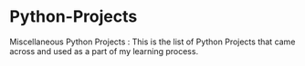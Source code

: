 # Python-Projects
Miscellaneous Python Projects : 
This is the list of Python Projects that came across and used as a part of my learning process.
